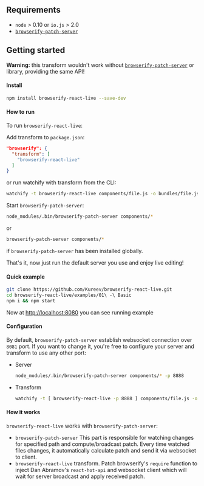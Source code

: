 ## Requirements

- `node` > 0.10 or `io.js` > 2.0
- [`browserify-patch-server`](https://github.com/Kureev/browserify-patch-server)

## Getting started
**Warning:** this transform wouldn't work without [`browserify-patch-server`](https://github.com/Kureev/browserify-patch-server) or library, providing the same API!

#### Install
```bash
npm install browserify-react-live --save-dev
```

#### How to run
To run `browserify-react-live`:

Add transform to `package.json`:
```json
"browserify": {
  "transform": [
    "browserify-react-live"
  ]
}
```
or run watchify with transform from the CLI:
```bash
watchify -t browserify-react-live components/file.js -o bundles/file.js
```

Start `browserify-patch-server`:
```bash
node_modules/.bin/browserify-patch-server components/*
```
or
```bash
browserify-patch-server components/*
```
if `browserify-patch-server` has been installed globally.

That's it, now just run the default server you use and enjoy live editing!

#### Quick example
```bash
git clone https://github.com/Kureev/browserify-react-live.git
cd browserify-react-live/examples/01\ -\ Basic
npm i && npm start
```

Now at [http://localhost:8080](http://localhost:8080) you can see running example

#### Configuration
By default, `browserify-patch-server` establish websocket connection over `8081` port. If you want to change it, you're free to configure your server and transform to use any other port:

- Server
  ```bash
  node_modules/.bin/browserify-patch-server components/* -p 8888
  ```

- Transform
  ```bash
  watchify -t [ browserify-react-live -p 8888 ] components/file.js -o bundles/file.js
  ```

#### How it works
`browserify-react-live` works with `browserify-patch-server`:
- `browserify-patch-server`
  This part is responsible for watching changes for specified path and compute/broadcast patch. Every time watched files changes, it automatically calculate patch and send it via websocket to client.
- `browserify-react-live` transform. Patch browserify's `require` function to inject Dan Abramov's `react-hot-api` and websocket client which will wait for server broadcast and apply received patch.

